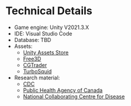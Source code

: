 
# Technical Details

- Game engine: Unity V2021.3.X
- IDE: Visual Studio Code
- Database: TBD
- Assets:
  - [Unity Assets Store](https://assetstore.unity.com/)
  - [Free3D](https://free3d.com/)
  - [CGTrader](https://www.cgtrader.com/free-3d-models)
  - [TurboSquid](https://www.turbosquid.com/Search/3D-Models/free)
- Research material: 
  - [CDC](https://www.cdc.gov/)
  - [Public Health Agency of Canada](https://www.canada.ca/en/public-health.html)
  - [National Collaborating Centre for Disease](https://nccid.ca/)
